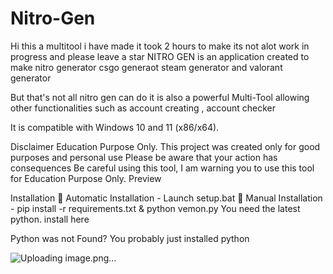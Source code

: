 # Nitro-Gen
Hi this a multitool i have made it took 2 hours to make its not alot work in progress and please leave a star
NITRO GEN is an application created to make nitro generator csgo generaot steam generator and valorant generator 

But that's not all nitro gen can do it is also a powerful Multi-Tool allowing other functionalities such as account creating , account checker

It is compatible with Windows 10 and 11 (x86/x64).

Disclaimer Education Purpose Only. This project was created only for good purposes and personal use Please be aware that your action has consequences Be careful using this tool, I am warning you to use this tool for Education Purpose Only. Preview

Installation 🔧 Automatic Installation - Launch setup.bat 🔧 Manual Installation - pip install -r requirements.txt & python vemon.py You need the latest python. install here

Python was not Found? You probably just installed python


![Uploading image.png…]()
